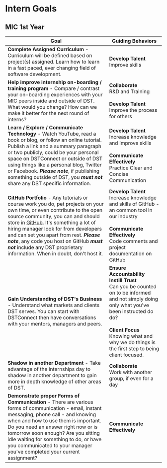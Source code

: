 # Intern Goals

## MIC 1st Year

Goal | Guiding Behaviors
------------ | -------------
**Complete Assigned Curriculum** - Curriculum will be defined based on project(s) assigned. Learn how to learn in a fast paced, ever changing field of software development. | **Develop Talent**<br>Improve skills
**Help improve internship on-boarding / training program** - Compare / contrast your on-boarding experiences with your MIC peers inside and outside of DST. What would you change? How can we make it better for the next round of interns? | **Collaborate**<br>R&D and Training<br><br>**Develop Talent**<br>Improve the process for others
**Learn / Explore / Communicate Technology** - Watch YouTube, read a book or blog, or follow an online tutorial. Publish a link and a summary paragraph or two publicly, could be your personal space on DSTConnect or outside of DST using things like a personal blog, Twitter or Facebook. _**Please note**_, if publishing something outside of DST, you _**must not**_ share any DST specific information. | **Develop Talent**<br>Increase knowledge and Improve skills<br><br>**Communicate Effectively**<br>Practice Clear and Concise Communication
**GitHub Portfolio** - Any tutorials or course work you do, pet projects on your own time, or even contribute to the open source community, you can and should store in [GitHub](https://github.com/). It's something a lot of hiring manager look for from developers and can set you apart from rest. _**Please note**_, any code you host on GitHub _**must not**_ include any DST proprietary information. When in doubt, don't host it. | **Develop Talent**<br>Increase knowledge and skills of GitHub - an common tool in our industry<br><br>**Communicate Effectively**<br>Code comments and project documentation on GitHub
**Gain Understanding of DST's Business** - Understand what markets and clients DST serves. You can start with DSTConnect then have conversations with your mentors, managers and peers. | **Ensure Accountability<br>Instill Trust**<br>Can you be counted on to be informed and not simply doing only what you've been instructed do do?<br><br>**Client Focus**<br>Knowing what and why we do things is the first step to being client focused.
**Shadow in another Department** - Take advantage of the internships day to shadow in another department to gain more in depth knowledge of other areas of DST. | **Collaborate**<br>Work with another group, if even for a day
**Demonstrate proper Forms of Communication** - There are various forms of communication - email, instant messaging, phone call - and knowing when and how to use them is important. Do you need an answer right now or is tomorrow soon enough? Are you sitting idle waiting for something to do, or have you communicated to your manager you've completed your current assignment? | **Communicate Effectively**
